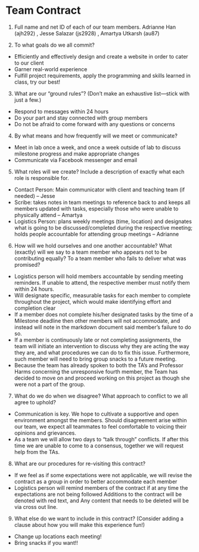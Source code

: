 # Team Contract

1. Full name and net ID of each of our team members.
 Adrianne Han (ajh292) , Jesse Salazar (js2928) , Amartya Utkarsh (au87)

2. To what goals do we all commit?
- Efficiently and effectively design and create a website in order to cater to our client
- Garner real-world experience
- Fulfill project requirements, apply the programming and skills learned in class,  try our best!

3. What are our “ground rules”? (Don’t make an exhaustive list—stick with just a few.)
- Respond to messages within 24 hours
- Do your part and stay connected with group members
- Do not be afraid to come forward with any questions or concerns

4. By what means and how frequently will we meet or communicate?
- Meet in lab once a week, and once a week outside of lab to discuss milestone progress and make appropriate changes
- Communicate via Facebook messenger and email

5. What roles will we create? Include a description of exactly what each role is responsible for.
- Contact Person: Main communicator with client and teaching team (if needed) – Jesse
- Scribe: takes notes in team meetings to reference back to and keeps all members updated with tasks, especially those who were unable to physically attend – Amartya
- Logistics Person: plans weekly meetings (time, location) and designates what is going to be discussed/completed during the respective meeting; holds people accountable for attending group meetings – Adrianne

6. How will we hold ourselves and one another accountable? What (exactly) will we say to a team member who appears not to be contributing equally? To a team member who fails to deliver what was promised?
- Logistics person will hold members accountable by sending meeting reminders. If unable to attend, the respective member must notify them within 24 hours.
- Will designate specific, measurable tasks for each member to complete throughout the project, which would make identifying effort and completion clear
- If a member does not complete his/her designated tasks by the time of a Milestone deadline then other members will not accommodate, and instead will note in the markdown document said member’s failure to do so.
- If a member is continuously late or not completing assignments, the team will initiate an intervention to discuss why they are acting the way they are, and what procedures we can do to fix this issue. Furthermore, such member will need to bring group snacks to a future meeting.
- Because the team has already spoken to both the TA’s and Professor Harms concerning the unresponsive fourth member, the Team has decided to move on and proceed working on this project as though she were not a part of the group.

7. What do we do when we disagree? What approach to conflict to we all agree to uphold?
- Communication is key. We hope to cultivate a supportive and open environment amongst the members.  Should disagreement arise within our team, we expect all teammates to feel comfortable to voicing their opinions and grievances.
- As a team we will allow two days to “talk through” conflicts. If after this time we are unable to come to a consensus, together we will request help from the TAs.

8. What are our procedures for re-visiting this contract?
- If we feel as if some expectations were not applicable, we will revise the contract as a group in order to better accommodate each member
- Logistics person will remind members of the contract if at any time the expectations are not being followed
Additions to the contract will be denoted with red text, and Any content that needs to be deleted will be via cross out line.

9. What else do we want to include in this contract? (Consider adding a clause about how you will make this experience fun!)
- Change up locations each meeting!
- Bring snacks if you want!!
